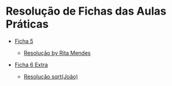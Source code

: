 # Resolução de Fichas das Aulas Práticas

- [Ficha 5](https://drive.google.com/file/d/1aUg7X_2sv92NSiNExgGt8jI0bBp3h0LR/view)
  - [Resolução by Rita Mendes](https://drive.google.com/file/d/1xBqyxfNInPHmeQc_O91DX48hMOxTwcwp/view?usp=sharing)

- [Ficha 6 Extra](https://ulisboa-my.sharepoint.com/:b:/g/personal/ist199995_tecnico_ulisboa_pt/EVFYUTtlJ7NFm3SUZ57y8oMB2WYi8DYcr1QU9PioDWXo3Q?e=AtuU3P)
  - [Resolução sqrt(João)](https://ulisboa-my.sharepoint.com/:b:/g/personal/ist199995_tecnico_ulisboa_pt/EWwDwKiLdQNEjPSHT6DWJBMBWW2YarZZUPHkj3xzbgCKpg?e=vrBE3W)